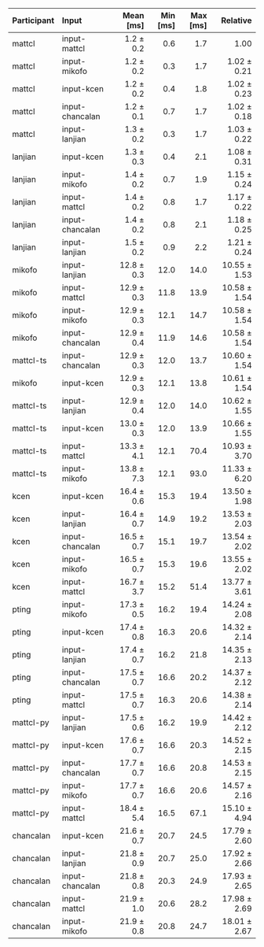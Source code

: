| Participant | Input | Mean [ms] | Min [ms] | Max [ms] | Relative |
|:---|:---|---:|---:|---:|---:|
| mattcl | input-mattcl | 1.2 ± 0.2 | 0.6 | 1.7 | 1.00 |
| mattcl | input-mikofo | 1.2 ± 0.2 | 0.3 | 1.7 | 1.02 ± 0.21 |
| mattcl | input-kcen | 1.2 ± 0.2 | 0.4 | 1.8 | 1.02 ± 0.23 |
| mattcl | input-chancalan | 1.2 ± 0.1 | 0.7 | 1.7 | 1.02 ± 0.18 |
| mattcl | input-lanjian | 1.3 ± 0.2 | 0.3 | 1.7 | 1.03 ± 0.22 |
| lanjian | input-kcen | 1.3 ± 0.3 | 0.4 | 2.1 | 1.08 ± 0.31 |
| lanjian | input-mikofo | 1.4 ± 0.2 | 0.7 | 1.9 | 1.15 ± 0.24 |
| lanjian | input-mattcl | 1.4 ± 0.2 | 0.8 | 1.7 | 1.17 ± 0.22 |
| lanjian | input-chancalan | 1.4 ± 0.2 | 0.8 | 2.1 | 1.18 ± 0.25 |
| lanjian | input-lanjian | 1.5 ± 0.2 | 0.9 | 2.2 | 1.21 ± 0.24 |
| mikofo | input-lanjian | 12.8 ± 0.3 | 12.0 | 14.0 | 10.55 ± 1.53 |
| mikofo | input-mattcl | 12.9 ± 0.3 | 11.8 | 13.9 | 10.58 ± 1.54 |
| mikofo | input-mikofo | 12.9 ± 0.3 | 12.1 | 14.7 | 10.58 ± 1.54 |
| mikofo | input-chancalan | 12.9 ± 0.4 | 11.9 | 14.6 | 10.58 ± 1.54 |
| mattcl-ts | input-chancalan | 12.9 ± 0.3 | 12.0 | 13.7 | 10.60 ± 1.54 |
| mikofo | input-kcen | 12.9 ± 0.3 | 12.1 | 13.8 | 10.61 ± 1.54 |
| mattcl-ts | input-lanjian | 12.9 ± 0.4 | 12.0 | 14.0 | 10.62 ± 1.55 |
| mattcl-ts | input-kcen | 13.0 ± 0.3 | 12.0 | 13.9 | 10.66 ± 1.55 |
| mattcl-ts | input-mattcl | 13.3 ± 4.1 | 12.1 | 70.4 | 10.93 ± 3.70 |
| mattcl-ts | input-mikofo | 13.8 ± 7.3 | 12.1 | 93.0 | 11.33 ± 6.20 |
| kcen | input-kcen | 16.4 ± 0.6 | 15.3 | 19.4 | 13.50 ± 1.98 |
| kcen | input-lanjian | 16.4 ± 0.7 | 14.9 | 19.2 | 13.53 ± 2.03 |
| kcen | input-chancalan | 16.5 ± 0.7 | 15.1 | 19.7 | 13.54 ± 2.02 |
| kcen | input-mikofo | 16.5 ± 0.7 | 15.3 | 19.6 | 13.55 ± 2.02 |
| kcen | input-mattcl | 16.7 ± 3.7 | 15.2 | 51.4 | 13.77 ± 3.61 |
| pting | input-mikofo | 17.3 ± 0.5 | 16.2 | 19.4 | 14.24 ± 2.08 |
| pting | input-kcen | 17.4 ± 0.8 | 16.3 | 20.6 | 14.32 ± 2.14 |
| pting | input-lanjian | 17.4 ± 0.7 | 16.2 | 21.8 | 14.35 ± 2.13 |
| pting | input-chancalan | 17.5 ± 0.7 | 16.6 | 20.2 | 14.37 ± 2.12 |
| pting | input-mattcl | 17.5 ± 0.7 | 16.3 | 20.6 | 14.38 ± 2.14 |
| mattcl-py | input-lanjian | 17.5 ± 0.6 | 16.2 | 19.9 | 14.42 ± 2.12 |
| mattcl-py | input-kcen | 17.6 ± 0.7 | 16.6 | 20.3 | 14.52 ± 2.15 |
| mattcl-py | input-chancalan | 17.7 ± 0.7 | 16.6 | 20.8 | 14.53 ± 2.15 |
| mattcl-py | input-mikofo | 17.7 ± 0.7 | 16.6 | 20.6 | 14.57 ± 2.16 |
| mattcl-py | input-mattcl | 18.4 ± 5.4 | 16.5 | 67.1 | 15.10 ± 4.94 |
| chancalan | input-kcen | 21.6 ± 0.7 | 20.7 | 24.5 | 17.79 ± 2.60 |
| chancalan | input-lanjian | 21.8 ± 0.9 | 20.7 | 25.0 | 17.92 ± 2.66 |
| chancalan | input-chancalan | 21.8 ± 0.8 | 20.3 | 24.9 | 17.93 ± 2.65 |
| chancalan | input-mattcl | 21.9 ± 1.0 | 20.6 | 28.2 | 17.98 ± 2.69 |
| chancalan | input-mikofo | 21.9 ± 0.8 | 20.8 | 24.7 | 18.01 ± 2.67 |
